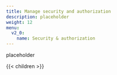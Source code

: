 ```yaml
---
title: Manage security and authorization
description: placeholder
weight: 12
menu:
  v2_0:
    name: Security & authorization
---
```


placeholder

{{< children >}}
